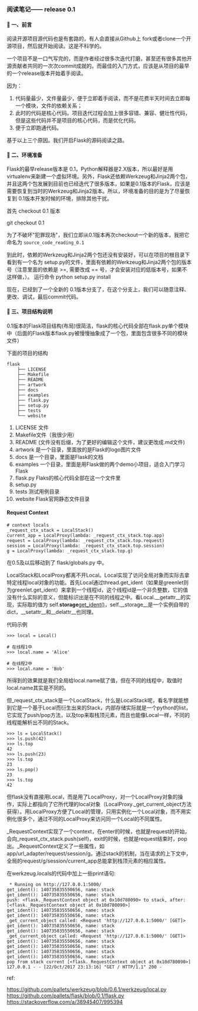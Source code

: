 
### 阅读笔记—— release 0.1

#### 🐍 一、前言

阅读开源项目源代码也是有套路的，有人会直接从Github上 fork或者clone一个开源项目，然后就开始阅读。这是不科学的。

一个项目不是一口气写完的，而是作者经过很多次迭代打磨，甚至还有很多其他开源贡献者共同的一次次commit成就的。而最佳的入门方式，应该是从项目的最早的一个release版本开始着手阅读。

因为：
1. 代码量最少，文件量最少，便于立即着手阅读，而不是花费半天时间去立即每一个模块，文件的依赖关系；
2. 此时的代码是核心代码。项目迭代过程会加上很多容错、兼容、健壮性代码，但是这些代码并不是项目的核心代码，而是优化代码。
3. 便于立即跑通代码。

基于以上三个原因。我们开启Flask的源码阅读之路。

#### 🐍 二、环境准备

Flask的最早release版本是 0.1，Python解释器是2.X版本，所以最好是用virtualenv来新建一个虚拟环境。另外，Flask还依赖Werkzeug和Jinja2两个包，
并且这两个包发展到目前也已经迭代了很多版本，如果是0.1版本的Flask，应该是需要恢复到当时的Werkzeug和Jinja2版本。所以，环境准备的目的是为了尽量恢复到
0.1版本开发时候的环境，排除其他干扰。

首先 checkout 0.1 版本

git checkout 0.1

为了不破坏"犯罪现场"，我们立即从0.1版本再次checkout一个新的版本，我把它命名为 `source_code_reading_0.1`

到此时，依赖的Werkzeug和Jinja2两个包还没有安装好，可以在项目的根目录下看到有一个名为 setup.py的文件，里面有依赖的Werkzeug和Jinja2两个包的版本号（注意里面的依赖是 >=, 需要改成 == 号，才会安装对应的低版本号，如果不这样做，）。
运行命令 python setup.py install

现在，已经到了一个全新的 0.1版本分支了，在这个分支上，我们可以随意注释、更改、调试，最后commit代码。


#### 🐍 三、项目结构说明

0.1版本的Flask项目结构(布局)很简洁，flask的核心代码全部在flask.py单个模块中（后面的Flask版本flask.py被慢慢抽象成了一个包，里面包含很多不同的模块文件）

下面的项目的结构

```
flask
    ├── LICENSE
    ├── Makefile
    ├── README
    ├── artwork
    ├── docs
    ├── examples
    ├── flask.py
    ├── setup.py
    ├── tests
    └── website
```

1. LICENSE 文件
2. Makefile文件（我很少用）
3. README (文件没有后缀，为了更好的编辑这个文件，建议更改成.md文件)
4. artwork 是一个目录，里面放的是Flask的logo图片文件
5. docs 是一个目录，里面是Flask的文档
6. examples 一个目录，里面是用Flask做的两个demo小项目，适合入门学习Flask
7. flask.py Flaks的核心代码全部在这一个文件里
8. setup.py
9. tests 测试用例目录
10. website Flask官网静态文件目录


#### Request Context

```
# context locals
_request_ctx_stack = LocalStack()
current_app = LocalProxy(lambda: _request_ctx_stack.top.app)
request = LocalProxy(lambda: _request_ctx_stack.top.request)
session = LocalProxy(lambda: _request_ctx_stack.top.session)
g = LocalProxy(lambda: _request_ctx_stack.top.g)
```


在0.5及以后移动到了 flask/globals.py 中。

LocalStack和LocalProxy都离不开Local。Local实现了访问全局对象而实际去拿特定线程local对象的功能。首先Local通过thread.get_ident（如果是greenlet则为greenlet.get_ident）来拿到一个线程id，这个线程id是一个非负整数，它的值没有什么实际的意义，但能标识出是在不同的线程之中。看Local.__getattr__的实现，实际取的值为 self.__storage__[get_ident()](name)，self.__storage__是一个实例自带的dict，__setattr__和__delattr__也同理。

代码示例

```
>>> local = Local()

# 在线程1中
>>> local.name = 'Alice'

# 在线程2中
>>> local.name = 'Bob'
```

所得到的效果就是我们全局给local.name赋了值，但在不同的线程中，取值时local.name其实是不同的。

但_request_ctx_stack是一个LocalStack，什么是LocalStack呢，看名字就能想到它是一个基于Local而衍生出来的Stack，内部存储实际就是一个python的list，它实现了push/pop方法，以及top来取栈顶元素，而且也能像Local一样，不同的线程能解析出不同的Stack。

```
>>> ls = LocalStack()
>>> ls.push(42)
>>> ls.top
42
>>> ls.push(23)
>>> ls.top
23
>>> ls.pop()
23
>>> ls.top
42
```

但flask没有直接用Local，而是用了LocalProxy，对一个LocalProxy对象的操作，实际上都指向了它所代理的local对象（LocalProxy._get_current_object方法获得）。用LocalProxy方便了Local的管理，只用实例化一个Local对象，而不用实例化很多个，通过不同的LocalProxy来访问同一个Local的不同属性。

_RequestContext实现了一个context，在enter的时候，也就是request的开始，会向_request_ctx_stack.push(self)，exit的时候，也就是request结束时，pop出。_RequestContext定义了一些属性，如app/url_adapter/request/session/g。通过stack的机制，当在请求的上下文中，全局的request/g/session/current_app总能拿到栈顶元素的相应属性。

在werkzeug.locals的代码中加上一些print语句:

```
 * Running on http://127.0.0.1:5000/
get_ident(): 140735835550656, name: stack
get_ident(): 140735835550656, name: stack
push: <flask._RequestContext object at 0x10d780090> to stack, after: [<flask._RequestContext object at 0x10d780090>]
get_ident(): 140735835550656, name: stack
get_ident(): 140735835550656, name: stack
_get_current_object called: <Request 'http://127.0.0.1:5000/' [GET]>
get_ident(): 140735835550656, name: stack
get_ident(): 140735835550656, name: stack
_get_current_object called: <Request 'http://127.0.0.1:5000/' [GET]>
get_ident(): 140735835550656, name: stack
get_ident(): 140735835550656, name: stack
get_ident(): 140735835550656, name: stack
get_ident(): 140735835550656, name: stack
pop from stack current [<flask._RequestContext object at 0x10d780090>]
127.0.0.1 - - [22/Oct/2017 23:13:16] "GET / HTTP/1.1" 200 -
```


ref:

https://github.com/pallets/werkzeug/blob/0.6.1/werkzeug/local.py
https://github.com/pallets/flask/blob/0.1/flask.py
https://stackoverflow.com/a/38945407/995394

